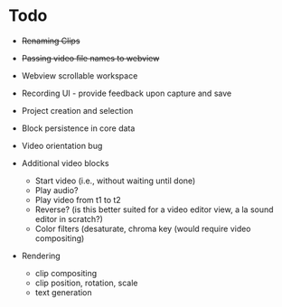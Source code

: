# Todo

- ~~Renaming Clips~~
- ~~Passing video file names to webview~~

- Webview scrollable workspace
- Recording UI - provide feedback upon capture and save
- Project creation and selection
- Block persistence in core data

- Video orientation bug

- Additional video blocks
    - Start video (i.e., without waiting until done)
    - Play audio?
    - Play video from t1 to t2
    - Reverse? (is this better suited for a video editor view, a la sound editor in scratch?)
    - Color filters (desaturate, chroma key (would require video compositing)

- Rendering
    - clip compositing
    - clip position, rotation, scale
    - text generation
    

